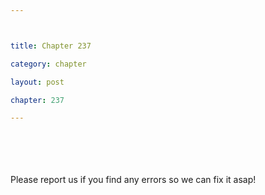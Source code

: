 ```yaml
---



title: Chapter 237

category: chapter

layout: post

chapter: 237

---
```




<br><br><br><br>
Please report us if you find any errors so we can fix it asap!